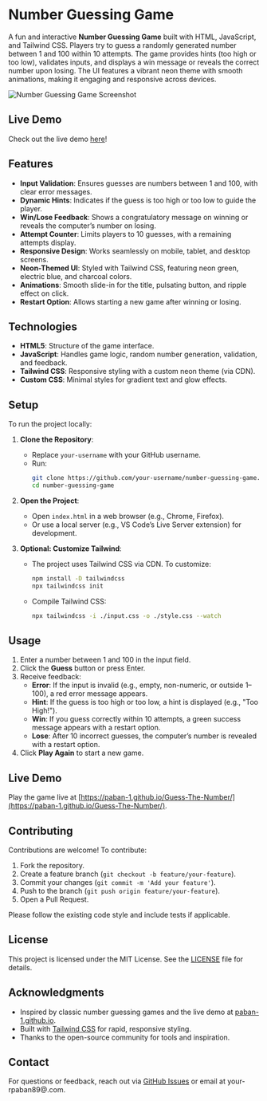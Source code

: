 # Number Guessing Game

A fun and interactive **Number Guessing Game** built with HTML, JavaScript, and Tailwind CSS. Players try to guess a randomly generated number between 1 and 100 within 10 attempts. The game provides hints (too high or too low), validates inputs, and displays a win message or reveals the correct number upon losing. The UI features a vibrant neon theme with smooth animations, making it engaging and responsive across devices.

![Number Guessing Game Screenshot](screenshot.png)

## Live Demo
Check out the live demo [here](https://paban-1.github.io/Guess-The-Number/)!

## Features
- **Input Validation**: Ensures guesses are numbers between 1 and 100, with clear error messages.
- **Dynamic Hints**: Indicates if the guess is too high or too low to guide the player.
- **Win/Lose Feedback**: Shows a congratulatory message on winning or reveals the computer’s number on losing.
- **Attempt Counter**: Limits players to 10 guesses, with a remaining attempts display.
- **Responsive Design**: Works seamlessly on mobile, tablet, and desktop screens.
- **Neon-Themed UI**: Styled with Tailwind CSS, featuring neon green, electric blue, and charcoal colors.
- **Animations**: Smooth slide-in for the title, pulsating button, and ripple effect on click.
- **Restart Option**: Allows starting a new game after winning or losing.

## Technologies
- **HTML5**: Structure of the game interface.
- **JavaScript**: Handles game logic, random number generation, validation, and feedback.
- **Tailwind CSS**: Responsive styling with a custom neon theme (via CDN).
- **Custom CSS**: Minimal styles for gradient text and glow effects.

## Setup
To run the project locally:

1. **Clone the Repository**:
   - Replace `your-username` with your GitHub username.
   - Run:
     ```bash
     git clone https://github.com/your-username/number-guessing-game.git
     cd number-guessing-game
     ```

2. **Open the Project**:
   - Open `index.html` in a web browser (e.g., Chrome, Firefox).
   - Or use a local server (e.g., VS Code’s Live Server extension) for development.

3. **Optional: Customize Tailwind**:
   - The project uses Tailwind CSS via CDN. To customize:
     ```bash
     npm install -D tailwindcss
     npx tailwindcss init
     ```
   - Compile Tailwind CSS:
     ```bash
     npx tailwindcss -i ./input.css -o ./style.css --watch
     ```

## Usage
1. Enter a number between 1 and 100 in the input field.
2. Click the **Guess** button or press Enter.
3. Receive feedback:
   - **Error**: If the input is invalid (e.g., empty, non-numeric, or outside 1–100), a red error message appears.
   - **Hint**: If the guess is too high or too low, a hint is displayed (e.g., "Too High!").
   - **Win**: If you guess correctly within 10 attempts, a green success message appears with a restart option.
   - **Lose**: After 10 incorrect guesses, the computer’s number is revealed with a restart option.
4. Click **Play Again** to start a new game.

## Live Demo
Play the game live at [https://paban-1.github.io/Guess-The-Number/](https://paban-1.github.io/Guess-The-Number/).

## Contributing
Contributions are welcome! To contribute:
1. Fork the repository.
2. Create a feature branch (`git checkout -b feature/your-feature`).
3. Commit your changes (`git commit -m 'Add your feature'`).
4. Push to the branch (`git push origin feature/your-feature`).
5. Open a Pull Request.

Please follow the existing code style and include tests if applicable.

## License
This project is licensed under the MIT License. See the [LICENSE](LICENSE) file for details.

## Acknowledgments
- Inspired by classic number guessing games and the live demo at [paban-1.github.io](https://paban-1.github.io/Guess-The-Number/).
- Built with [Tailwind CSS](https://tailwindcss.com) for rapid, responsive styling.
- Thanks to the open-source community for tools and inspiration.

## Contact
For questions or feedback, reach out via [GitHub Issues](https://github.com/Paban-1/number-guessing-game/issues) or email at your-rpaban89@.com.
